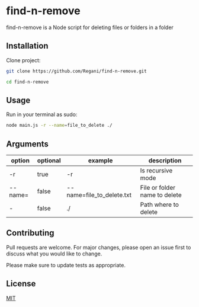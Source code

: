 # find-n-remove

find-n-remove is a Node script for deleting files or folders in a folder

## Installation

Clone project:

```bash
git clone https://github.com/Regani/find-n-remove.git

cd find-n-remove
```

## Usage

Run in your terminal as sudo:

```bash
node main.js -r --name=file_to_delete ./
```

## Arguments

| option  | optional | example                   | description                   |
|---------|----------|---------------------------|-------------------------------|
| -r      | true     | -r                        | Is recursive mode             |
| --name= | false    | --name=file_to_delete.txt | File or folder name to delete |
| -       | false    | ./                        | Path where to delete          | 

## Contributing
Pull requests are welcome. For major changes, please open an issue first to discuss what you would like to change.

Please make sure to update tests as appropriate.

## License
[MIT](https://choosealicense.com/licenses/mit/)